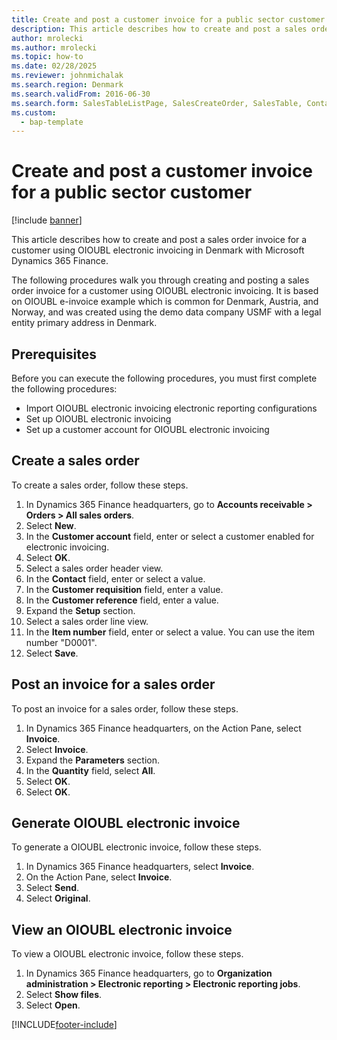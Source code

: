 ```yaml
--- 
title: Create and post a customer invoice for a public sector customer
description: This article describes how to create and post a sales order invoice for a customer using OIOUBL electronic invoicing in Denmark with Microsoft Dynamics 365 Finance.
author: mrolecki
ms.author: mrolecki
ms.topic: how-to
ms.date: 02/28/2025
ms.reviewer: johnmichalak 
ms.search.region: Denmark
ms.search.validFrom: 2016-06-30
ms.search.form: SalesTableListPage, SalesCreateOrder, SalesTable, ContactPersonLookup, SalesEditLines,  CustInvoiceJournal, ERFormatMappingRunJobTable
ms.custom: 
  - bap-template
---
```


# Create and post a customer invoice for a public sector customer

[!include [banner](../../includes/banner.md)]

This article describes how to create and post a sales order invoice for a customer using OIOUBL electronic invoicing in Denmark with Microsoft Dynamics 365 Finance.

The following procedures walk you through creating and posting a sales order invoice for a customer using OIOUBL electronic invoicing. It is based on OIOUBL e-invoice example which is common for Denmark, Austria, and Norway, and was created using the demo data company USMF with a legal entity primary address in Denmark.

## Prerequisites

Before you can execute the following procedures, you must first complete the following procedures:
- Import OIOUBL electronic invoicing electronic reporting configurations
- Set up OIOUBL electronic invoicing
- Set up a customer account for OIOUBL electronic invoicing

## Create a sales order

To create a sales order, follow these steps.

1. In Dynamics 365 Finance headquarters, go to **Accounts receivable \> Orders \> All sales orders**.
1. Select **New**.
1. In the **Customer account** field, enter or select a customer enabled for electronic invoicing.  
1. Select **OK**.
1. Select a sales order header view.
1. In the **Contact** field, enter or select a value.
1. In the **Customer requisition** field, enter a value.
1. In the **Customer reference** field, enter a value.
1. Expand the **Setup** section.
1. Select a sales order line view.
1. In the **Item number** field, enter or select a value. You can use the item number "D0001".  
1. Select **Save**.

## Post an invoice for a sales order

To post an invoice for a sales order, follow these steps.

1. In Dynamics 365 Finance headquarters, on the Action Pane, select **Invoice**.
1. Select **Invoice**.
1. Expand the **Parameters** section.
1. In the **Quantity** field, select **All**.
5. Select **OK**.
6. Select **OK**.

## Generate OIOUBL electronic invoice

To generate a OIOUBL electronic invoice, follow these steps.

1. In Dynamics 365 Finance headquarters, select **Invoice**.
1. On the Action Pane, select **Invoice**.
1. Select **Send**.
1. Select **Original**.

## View an OIOUBL electronic invoice

To view a OIOUBL electronic invoice, follow these steps.

1. In Dynamics 365 Finance headquarters, go to **Organization administration \> Electronic reporting \> Electronic reporting jobs**.
1. Select **Show files**.
1. Select **Open**.



[!INCLUDE[footer-include](../../../includes/footer-banner.md)]

